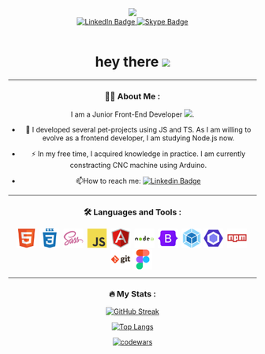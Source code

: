 <div id="header" align="center">
  <img src="https://media.giphy.com/media/SWoSkN6DxTszqIKEqv/giphy.gif" width="300"/>
</div>

<div id="badges" align="center">
  <a href="https://linkedin.com/in/ivan-lashuk-b990a7201">
    <img src="https://img.shields.io/badge/LinkedIn-blue?style=for-the-badge&logo=linkedin&logoColor=white" alt="LinkedIn Badge"/>
  </a>
  <a href="[live:.cid.f6d090320f188333](https://join.skype.com/invite/I8tY10JINgqp)">
    <img src="https://img.shields.io/badge/Skype-blue?style=for-the-badge&logo=skype&logoColor=white" alt="Skype Badge"/>
  </a>
  <div id="counter" align="center">
    <img src="https://komarev.com/ghpvc/?username=your-github-Britva1910&style=flat-square&color=blue" alt=""/>
  <h1>
  hey there
    <img src="https://media.giphy.com/media/hvRJCLFzcasrR4ia7z/giphy.gif" width="30px"/>
  </h1>
  </div>

---

### :man_technologist: About Me :

I am a Junior Front-End Developer <img src="https://media.giphy.com/media/WUlplcMpOCEmTGBtBW/giphy.gif" width="30">.
- :telescope: I developed several pet-projects using JS and TS. As I am willing to evolve as a frontend developer, I am studying Node.js now.

- :zap: In my free time, I acquired knowledge in practice. I am currently constracting CNC machine using Arduino.

- :mailbox:How to reach me: [![Linkedin Badge](https://img.shields.io/badge/-Ivan_Lashuk-blue?style=flat&logo=Linkedin&logoColor=white)](https://www.linkedin.com/in/ivan-lashuk-b990a7201/)

---

### :hammer_and_wrench: Languages and Tools :

<div align="center">
  <img src="https://github.com/devicons/devicon/blob/master/icons/html5/html5-original.svg" title="HTML5" alt="HTML" width="40" height="40"/>&nbsp;
  <img src="https://github.com/devicons/devicon/blob/master/icons/css3/css3-plain-wordmark.svg"  title="CSS3" alt="CSS" width="40" height="40"/>&nbsp;
  <img src="https://github.com/devicons/devicon/blob/master/icons/sass/sass-original.svg" title="sass" alt="sass" width="40" height="40"/>&nbsp;
  <img src="https://github.com/devicons/devicon/blob/master/icons/javascript/javascript-original.svg" title="JavaScript" alt="JavaScript" width="40" height="40"/>&nbsp;
  <img src="https://github.com/devicons/devicon/blob/master/icons/angularjs/angularjs-original.svg" title="Angular" alt="Angular" width="40" height="40"/>&nbsp;
  <img src="https://github.com/devicons/devicon/blob/master/icons/nodejs/nodejs-original-wordmark.svg" title="NodeJS" alt="NodeJS" width="40" height="40"/>&nbsp;
  <img src="https://github.com/devicons/devicon/blob/master/icons/bootstrap/bootstrap-original.svg" alt="bootstrap" width="40" height="40"/>&nbsp;
  <img src="https://github.com/devicons/devicon/blob/master/icons/webpack/webpack-original.svg" title="Webpack" **alt="Webpack" width="40" height="40"/>
  <img src="https://github.com/devicons/devicon/blob/master/icons/eslint/eslint-original.svg" alt="eslint" width="40" height="40"/>&nbsp;
  <img src="https://github.com/devicons/devicon/blob/master/icons/npm/npm-original-wordmark.svg" alt="npm" width="40" height="40"/>&nbsp;
  <img src="https://github.com/devicons/devicon/blob/master/icons/git/git-original-wordmark.svg" title="Git" **alt="Git" width="40" height="40"/>
  <img src="https://github.com/devicons/devicon/blob/master/icons/figma/figma-original.svg" alt="figma" width="40" height="40"/>&nbsp;  
</div>

---

### :fire: My Stats :
<div align="center">
  
  [![GitHub Streak](http://github-readme-streak-stats.herokuapp.com?user=Britva1910&theme=dark&background=000000)](https://git.io/streak-stats)

</div>

<div align="center">
  
 [![Top Langs](https://github-readme-stats.vercel.app/api/top-langs/?username=britva1910&layout=compact&theme=vision-friendly-dark)](https://github.com/anuraghazra/github-readme-stats)

</div>

<div align="center">
  
  [![codewars](https://www.codewars.com/users/BBritva1910/badges/large)](https://www.codewars.com/users/username)
  
</div>




